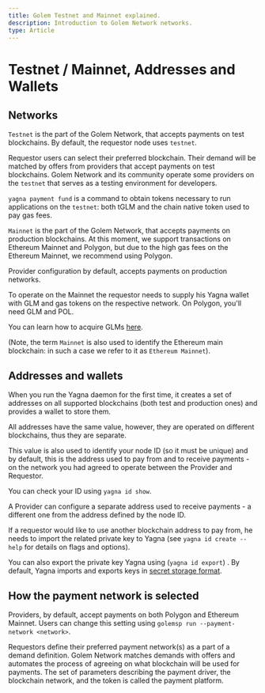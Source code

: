 ```yaml
---
title: Golem Testnet and Mainnet explained.
description: Introduction to Golem Network networks.
type: Article
---
```


# Testnet / Mainnet, Addresses and Wallets

## Networks

`Testnet` is the part of the Golem Network, that accepts payments on test blockchains. By default, the requestor node uses `testnet`.

Requestor users can select their preferred blockchain. Their demand will be matched by offers from providers that accept payments on test blockchains. Golem Network and its community operate some providers on the `testnet` that serves as a testing environment for developers.

`yagna payment fund` is a command to obtain tokens necessary to run applications on the `testnet`: both tGLM and the chain native token used to pay gas fees.

`Mainnet` is the part of the Golem Network, that accepts payments on production blockchains. At this moment, we support transactions on Ethereum Mainnet and Polygon, but due to the high gas fees on the Ethereum Mainnet, we recommend using Polygon.

Provider configuration by default, accepts payments on production networks.

To operate on the Mainnet the requestor needs to supply his Yagna wallet with GLM and gas tokens on the respective network. On Polygon, you'll need GLM and POL.

You can learn how to acquire GLMs [here](/docs/golem/overview/golem-token#where-to-acquire-GLM).

(Note, the term `Mainnet` is also used to identify the Ethereum main blockchain: in such a case we refer to it as `Ethereum Mainnet`).

## Addresses and wallets

When you run the Yagna daemon for the first time, it creates a set of addresses on all supported blockchains (both test and production ones) and provides a wallet to store them.

All addresses have the same value, however, they are operated on different blockchains, thus they are separate.

This value is also used to identify your node ID (so it must be unique) and by default, this is the address used to pay from and to receive payments - on the network you had agreed to operate between the Provider and Requestor.

You can check your ID using `yagna id show`.

A Provider can configure a separate address used to receive payments - a different one from the address defined by the node ID.

If a requestor would like to use another blockchain address to pay from, he needs to import the related private key to Yagna (see `yagna id create --help` for details on flags and options).

You can also export the private key Yagna using (`yagna id export`)
.
By default, Yagna imports and exports keys in [secret storage format](https://github.com/ethereum/wiki/wiki/Web3-Secret-Storage-Definition).

## How the payment network is selected

Providers, by default, accept payments on both Polygon and Ethereum Mainnet. Users can change this setting using `golemsp run --payment-network <network>`.

Requestors define their preferred payment network(s) as a part of a demand definition. Golem Network matches demands with offers and automates the process of agreeing on what blockchain will be used for payments. The set of parameters describing the payment driver, the blockchain network, and the token is called the payment platform.
